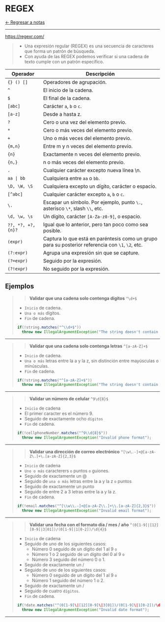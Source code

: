 # REGEX

[← Regresar a notas](../../../../../../../../README.md) <br>

---

https://regexr.com/

> - Una expresión regular (REGEX) es una secuencia de caracteres que forma un patrón de búsqueda.
> - Con ayuda de las REGEX podemos verificar si una cadena de texto cumple con un patrón específico.

| Operador           | Descripción                                                                                       | 
|--------------------|---------------------------------------------------------------------------------------------------|
| `{} () []`         | Operadores de agrupación.                                                                         |
| `^`                | El inicio de la cadena.                                                                           |
| `$`                | El final de la cadena.                                                                            |
| `[abc]`            | Carácter `a`, `b` o `c`.                                                                          |
| `[a-z]`            | Desde a hasta z.                                                                                  |
| `?`                | Cero o una vez del elemento previo.                                                               |
| `*`                | Cero o más veces del elemento previo.                                                             |
| `+`                | Uno o más veces del elemento previo.                                                              |
| `{m,n}`            | Entre m y n veces del elemento previo.                                                            |
| `{n}`              | Exactamente n veces del elemento previo.                                                          |
| `{n,}`             | n o más veces del elemento previo.                                                                |
| `.`                | Cualquier carácter excepto nueva línea \n.                                                        |
| `aa \| bb`         | Cualquiera entre `aa` o `bb`.                                                                     |
| `\D, \W, \S`       | Cualquiera excepto un dígito, carácter o espacio.                                                 |
| `[^abc]`           | Cualquier carácter excepto `a`, `b` o `c`.                                                        |
| `\.`               | Escapar un símbolo. Por ejemplo, punto `\.`, asterisco `\*`, slash `\\`, etc.                     |
| `\d, \w, \s`       | Un dígito, carácter `[A-Za-z0-9]`, o espacio.                                                     |
| `??, *?, +?, {n}?` | Igual que lo anterior, pero tan poco como sea posible.                                            |
| `(expr)`           | Captura lo que está en paréntesis como un grupo para su posterior referencia con `\1`, `\2`, etc. |
| `(?:expr)`         | Agrupa una expresión sin que se capture.                                                          |
| `(?=expr)`         | Seguido por la expresión.                                                                         |
| `(?!expr)`         | No seguido por la expresión.                                                                      |

## Ejemplos


> > **Validar que una cadena solo contenga dígitos** `^\d+$`
> - `Inicio` de cadena.
> - `Una o más` dígitos.
> - `Fin` de cadena.
>
> ```java
> if(!string.matches("^\\d+$"))
>   throw new IllegalArgumentException("The string doesn't contain only digits");
> ```

---

> > **Validar que una cadena solo contenga letras** `^[a-zA-Z]+$`
> - `Inicio` de cadena.
> - `Una o más` letras entre la a y la z, sin distinción entre mayúsculas o minúsculas.
> - `Fin` de cadena.
>
> ```java
> if(!string.matches("^[a-zA-Z]+$"))
>   throw new IllegalArgumentException("The string doesn't contain only letters");
> ```

---

> > **Validar un número de celular** `^9\d{8}$`
> - `Inicio` de cadena
> - El primer caracter es el número 9.
> - Seguido de exactamente ocho `dígitos`
> - `Fin` de cadena.
> 
> ```java
> if(!cellphoneNumber.matches("^9\\d{8}$"))
>   throw new IllegalArgumentException("Invalid phone format");
> ```

---

> > **Validar una dirección de correo electrónico** `^[\w\.-]+@[a-zA-Z\.]+\.[a-zA-Z]{2,3}$`
> - `Inicio` de cadena
> - `Uno o más` caracterers `o` puntos `o` guiones.
> - Seguido de exactamente un @
> - Seguido de `una o más` letras entre la a y la z `o` puntos
> - Seguido de exactamente un punto
> - Seguido de entre 2 a 3 letras entre la a y la z.
> - `Fin` de cadena.
>
> ```java
> if(!email.matches("^[\\w\\.-]+@[a-zA-Z\\.]+\\.[a-zA-Z]{2,3}$"))
>   throw new IllegalArgumentException("Invalid email format");
> ```

---

> > **Validar una fecha con el formato día / mes / año** `^(0[1-9]|[12][0-9]|3[01])/(0[1-9]|1[0-2])/\d{4}$`
> - `Inicio` de cadena
> - Seguido de uno de los siguientes casos:
>   - Número 0 seguido de un dígito del 1 al 9 `o`
>   - Número 1 o 2 seguido de un dígito del 0 al 9 `o`
>   - Número 3 seguido del número 0 o 1.
> - Seguido de exactamente un /
> - Seguido de uno de los siguientes casos:
>   - Número 0 seguido de un dígito del 1 al 9 `o`
>   - Número 1 seguido del número 1 o 2.
> - Seguido de exactamente un /
> - Seguido de cuatro `dígitos`.
> - `Fin` de cadena.
>
> ```java
> if(!date.matches("^(0[1-9]\|[12][0-9]\|3[01])/(0[1-9]\|1[0-2])/\d{4}$"))
>   throw new IllegalArgumentException("Invalid date format");
> ```

---
